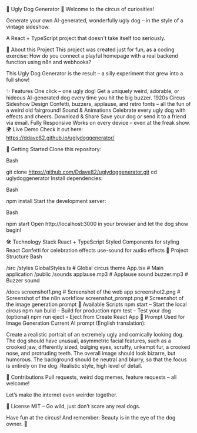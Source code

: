 🎪 Ugly Dog Generator 🐶
Welcome to the circus of curiosities!

Generate your own AI-generated, wonderfully ugly dog – in the style of a vintage sideshow.

A React + TypeScript project that doesn't take itself too seriously.

🤹 About this Project
This project was created just for fun, as a coding exercise:
How do you connect a playful homepage with a real backend function using n8n and webhooks?

This Ugly Dog Generator is the result – a silly experiment that grew into a full show!

✨ Features
One click – one ugly dog! Get a uniquely weird, adorable, or hideous AI-generated dog every time you hit the big buzzer.
1920s Circus Sideshow Design Confetti, buzzers, applause, and retro fonts – all the fun of a weird old fairground!
Sound & Animations Celebrate every ugly dog with effects and cheers.
Download & Share Save your dog or send it to a friend via email.
Fully Responsive Works on every device – even at the freak show.
🌍 Live Demo
Check it out here:
https://ddave82.github.io/uglydoggenerator/

🚀 Getting Started
Clone this repository:

Bash

git clone https://github.com/Ddave82/uglydoggenerator.git
cd uglydoggenerator
Install dependencies:

Bash

npm install
Start the development server:

Bash

npm start
Open http://localhost:3000 in your browser and let the dog show begin!

🛠️ Technology Stack
React + TypeScript
Styled Components for styling
React Confetti for celebration effects
use-sound for audio effects
📁 Project Structure
Bash

/src
  /styles
    GlobalStyles.ts      # Global circus theme
  App.tsx                # Main application
/public
  /sounds
    applause.mp3         # Applause sound
    buzzer.mp3           # Buzzer sound

/docs
  screenshot1.png        # Screenshot of the web app
  screenshot2.png        # Screenshot of the n8n workflow
  screenshot_prompt.png  # Screenshot of the image generation prompt
🧪 Available Scripts
npm start – Start the local circus
npm run build – Build for production
npm test – Test your dog (optional)
npm run eject – Eject from Create React App
🎨 Prompt Used for Image Generation
Current AI prompt (English translation):

Create a realistic portrait of an extremely ugly and comically looking dog. The dog should have unusual, asymmetric facial features, such as a crooked jaw, differently sized, bulging eyes, scruffy, unkempt fur, a crooked nose, and protruding teeth. The overall image should look bizarre, but humorous. The background should be neutral and blurry, so that the focus is entirely on the dog. Realistic style, high level of detail.

👾 Contributions
Pull requests, weird dog memes, feature requests – all welcome!

Let’s make the internet even weirder together.

📝 License
MIT – Go wild, just don’t scare any real dogs.

Have fun at the circus! And remember: Beauty is in the eye of the dog owner. 🥳
